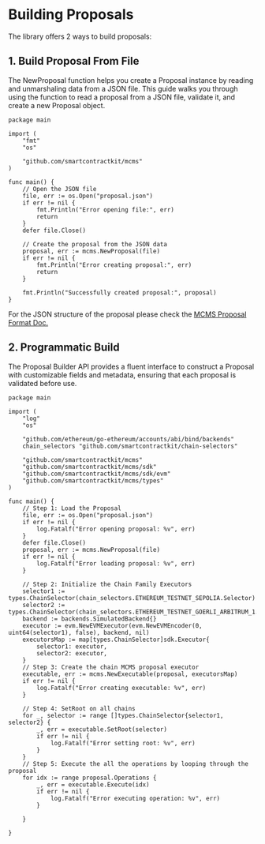 # Building Proposals

The library offers 2 ways to build proposals:

## 1. Build Proposal From File

The NewProposal function helps you create a Proposal instance by reading and
unmarshaling data from a JSON file. This guide walks you through using the
function to read a proposal from a JSON file, validate it, and create a new Proposal
object.

```golang
package main

import (
	"fmt"
	"os"

	"github.com/smartcontractkit/mcms"
)

func main() {
	// Open the JSON file
	file, err := os.Open("proposal.json")
	if err != nil {
		fmt.Println("Error opening file:", err)
		return
	}
	defer file.Close()

	// Create the proposal from the JSON data
	proposal, err := mcms.NewProposal(file)
	if err != nil {
		fmt.Println("Error creating proposal:", err)
		return
	}

	fmt.Println("Successfully created proposal:", proposal)
}
```

For the JSON structure of the proposal please check the [MCMS Proposal Format Doc.](../key-concepts/mcms-proposal.md)

## 2. Programmatic Build

The Proposal Builder API provides a fluent interface to construct a Proposal with
customizable fields and metadata, ensuring that each proposal is validated before use.

```golang
package main

import (
	"log"
	"os"

	"github.com/ethereum/go-ethereum/accounts/abi/bind/backends"
	chain_selectors "github.com/smartcontractkit/chain-selectors"

	"github.com/smartcontractkit/mcms"
	"github.com/smartcontractkit/mcms/sdk"
	"github.com/smartcontractkit/mcms/sdk/evm"
	"github.com/smartcontractkit/mcms/types"
)

func main() {
	// Step 1: Load the Proposal
	file, err := os.Open("proposal.json")
	if err != nil {
		log.Fatalf("Error opening proposal: %v", err)
	}
	defer file.Close()
	proposal, err := mcms.NewProposal(file)
	if err != nil {
		log.Fatalf("Error loading proposal: %v", err)
	}

	// Step 2: Initialize the Chain Family Executors
	selector1 := types.ChainSelector(chain_selectors.ETHEREUM_TESTNET_SEPOLIA.Selector)
	selector2 := types.ChainSelector(chain_selectors.ETHEREUM_TESTNET_GOERLI_ARBITRUM_1.Selector)
	backend := backends.SimulatedBackend{}
	executor := evm.NewEVMExecutor(evm.NewEVMEncoder(0, uint64(selector1), false), backend, nil)
	executorsMap := map[types.ChainSelector]sdk.Executor{
		selector1: executor,
		selector2: executor,
	}
	// Step 3: Create the chain MCMS proposal executor
	executable, err := mcms.NewExecutable(proposal, executorsMap)
	if err != nil {
		log.Fatalf("Error creating executable: %v", err)
	}

	// Step 4: SetRoot on all chains
	for _, selector := range []types.ChainSelector{selector1, selector2} {
		_, err = executable.SetRoot(selector)
		if err != nil {
			log.Fatalf("Error setting root: %v", err)
		}
	}
	// Step 5: Execute the all the operations by looping through the proposal
	for idx := range proposal.Operations {
		_, err = executable.Execute(idx)
		if err != nil {
			log.Fatalf("Error executing operation: %v", err)
		}

	}

}
```